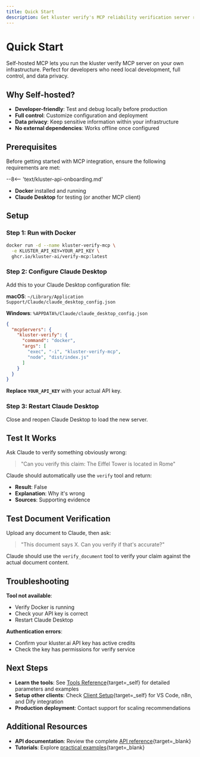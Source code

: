```yaml
---
title: Quick Start
description: Get kluster verify's MCP reliability verification server running in five minutes with Docker and test it with a working example.
---
```


# Quick Start

Self-hosted MCP lets you run the kluster verify MCP server on your own infrastructure. Perfect for developers who need local development, full control, and data privacy.

## Why Self-hosted?

- **Developer-friendly**: Test and debug locally before production
- **Full control**: Customize configuration and deployment
- **Data privacy**: Keep sensitive information within your infrastructure
- **No external dependencies**: Works offline once configured

## Prerequisites

Before getting started with MCP integration, ensure the following requirements are met:

--8<-- 'text/kluster-api-onboarding.md'
- **Docker** installed and running
- **Claude Desktop** for testing (or another MCP client)

## Setup

### Step 1: Run with Docker

```bash
docker run -d --name kluster-verify-mcp \
  -e KLUSTER_API_KEY=YOUR_API_KEY \
  ghcr.io/kluster-ai/verify-mcp:latest
```

### Step 2: Configure Claude Desktop

Add this to your Claude Desktop configuration file:

**macOS**: `~/Library/Application Support/Claude/claude_desktop_config.json`

**Windows**: `%APPDATA%/Claude/claude_desktop_config.json`

```json
{
  "mcpServers": {
    "kluster-verify": {
      "command": "docker",
      "args": [
        "exec", "-i", "kluster-verify-mcp",
        "node", "dist/index.js"
      ]
    }
  }
}
```

**Replace `YOUR_API_KEY`** with your actual API key.

### Step 3: Restart Claude Desktop

Close and reopen Claude Desktop to load the new server.

## Test It Works

Ask Claude to verify something obviously wrong:

> "Can you verify this claim: The Eiffel Tower is located in Rome"

Claude should automatically use the `verify` tool and return:
- **Result**: False
- **Explanation**: Why it's wrong
- **Sources**: Supporting evidence

## Test Document Verification

Upload any document to Claude, then ask:

> "This document says X. Can you verify if that's accurate?"

Claude should use the `verify_document` tool to verify your claim against the actual document content.

## Troubleshooting

**Tool not available**: 
- Verify Docker is running
- Check your API key is correct
- Restart Claude Desktop

**Authentication errors**:
- Confirm your kluster.ai API key has active credits
- Check the key has permissions for verify service

## Next Steps

- **Learn the tools**: See [Tools Reference](/get-started/mcp/self-hosted/tools/){target=\_self} for detailed parameters and examples
- **Setup other clients**: Check [Client Setup](/get-started/mcp/self-hosted/clients/){target=\_self} for VS Code, n8n, and Dify integration
- **Production deployment**: Contact support for scaling recommendations

## Additional Resources

- **API documentation**: Review the complete [API reference](/api-reference/reference/){target=\_blank}
- **Tutorials**: Explore [practical examples](/tutorials/klusterai-api/reliability-check){target=\_blank}